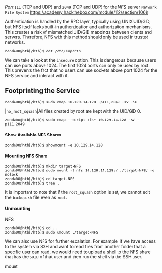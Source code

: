 _Port_ `111` (TCP and UDP) and `2049` (TCP and UDP) for the _NFS_ server
`Network File System`
https://academy.hackthebox.com/module/112/section/1068


Authentication is handled by the RPC layer, typically using UNIX UID/GID, but NFS itself lacks built-in authentication and authorization mechanisms. This creates a risk of mismatched UID/GID mappings between clients and servers. Therefore, NFS with this method should only be used in trusted networks.

```shell-session
zonda00@htb[/htb]$ cat /etc/exports 
```

We can take a look at the `insecure` option. This is dangerous because users can use ports above 1024. The first 1024 ports can only be used by root. This prevents the fact that no users can use sockets above port 1024 for the NFS service and interact with it.



## Footprinting the Service

```shell
zonda00@htb[/htb]$ sudo nmap 10.129.14.128 -p111,2049 -sV -sC
```

|`no_root_squash`|All files created by root are kept with the UID/GID 0.


```shell
zonda00@htb[/htb]$ sudo nmap --script nfs* 10.129.14.128 -sV -p111,2049
```

#### Show Available NFS Shares
```shell
zonda00@htb[/htb]$ showmount -e 10.129.14.128
```

#### Mounting NFS Share
```shell
zonda00@htb[/htb]$ mkdir target-NFS
zonda00@htb[/htb]$ sudo mount -t nfs 10.129.14.128:/ ./target-NFS/ -o nolock
zonda00@htb[/htb]$ cd target-NFS
zonda00@htb[/htb]$ tree .
```

It is important to note that if the `root_squash` option is set, we cannot edit the `backup.sh` file even as `root`.


#### Unmounting

NFS

```shell
zonda00@htb[/htb]$ cd ..
zonda00@htb[/htb]$ sudo umount ./target-NFS
```

We can also use NFS for further escalation. For example, if we have access to the system via SSH and want to read files from another folder that a specific user can read, we would need to upload a shell to the NFS share that has the `SUID` of that user and then run the shell via the SSH user.

mount